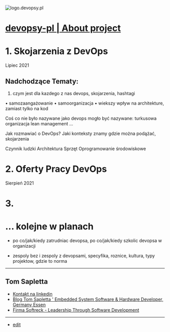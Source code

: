 ![logo.devopsy.pl](http://logo.devopsy.pl/1/cover.png)

# [devopsy-pl | About project](https://devopsy-pl.github.io/devopsy-pl/)

# 1. Skojarzenia z DevOps
Lipiec 2021

## Nadchodzące Tematy:

1. czym jest dla kazdego z nas devops, skojarzenia, hashtagi

• samozaangażowanie
• samoorganizacja
• wiekszy wpływ na architekture, zamiast tylko na kod

Coś co nie było nazywane jako devops mogło być nazywane: 
	turkusowa organizacja
	lean management
	…


Jak rozmawiać o DevOps?
Jaki konteksty znamy
gdzie można podążać, skojarzenia

Czynnik ludzki
Architektura
Sprzęt
Oprogramowanie środowiskowe






# 2. Oferty Pracy DevOps
Sierpień 2021



# 3.



# ... kolejne w planach



+ po co/jak/kiedy zatrudniac devopsa, po co/jak/kiedy szkolic devopsa w organizacji

+ zespoly bez i zespoly z devopsami, specyfika, roznice, kultura, typy projektow, gdzie to norma


---

## Tom Sapletta
+ [Kontakt na linkedin](https://www.linkedin.com/in/tom-sapletta-com/)
+ [Blog Tom Sapletta ' Embedded System Software & Hardware Developer, Germany Essen](https://tom.sapletta.pl/)
+ [Firma Softreck - Leadership Through Software Development](https://softreck.pl/)


---
+ [edit](https://github.com/devopsy-pl/devopsy-pl/edit/main/README.md)
